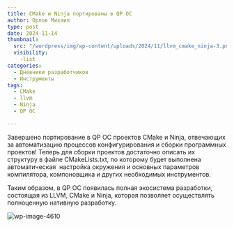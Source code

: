 ```yaml
---
title: CMake и Ninja портированы в QP ОС
author: Орлов Михаил
type: post
date: 2024-11-14
thumbnail:
  src: "/wordpress/img/wp-content/uploads/2024/11/llvm_cmake_ninja-3.png"
  visibility:
    -list
categories:
  - Дневники разработчиков
  - Инструменты
tags:
  - CMake
  - llvm
  - Ninja
  - QP ОС

---
```

Завершено портирование в QP OC проектов CMake и Ninja, отвечающих за автоматизацию процессов конфигурирования и сборки программных проектов! Теперь для сборки проектов достаточно описать их структуру в файле CMakeLists.txt, по которому будет выполнена автоматическая  настройка окружения и основных параметров компилятора, компоновщика и других необходимых инструментов.

<!--more-->

Таким образом, в QP ОС появилась полная экосистема разработки, состоящая из LLVM, CMake и Ninja, которая позволяет осуществлять полноценную нативную разработку.

![wp-image-4610](/wordpress/img/wp-content/uploads/2024/11/14.11.2024-11.07.53.png) 

  